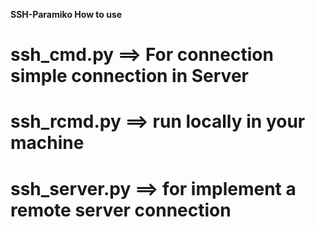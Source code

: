 **SSH-Paramiko How to use**

# ssh_cmd.py ==> For connection simple connection in Server

# ssh_rcmd.py ==> run locally in your machine

# ssh_server.py ==> for implement a remote server connection